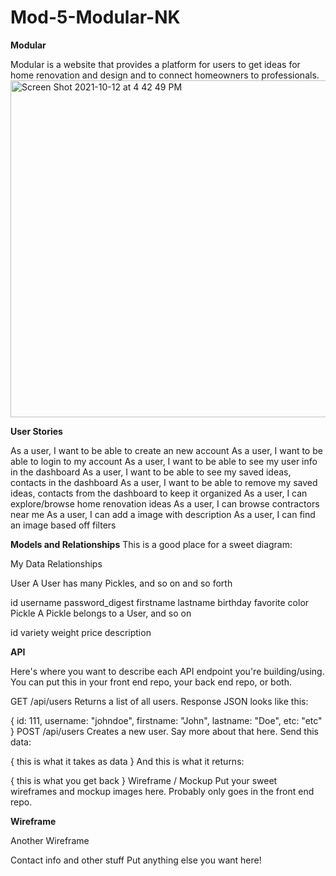 # Mod-5-Modular-NK

**Modular**

Modular is a website that provides a platform for users to get ideas for home renovation and design and to connect homeowners to professionals. 
<img width="539" alt="Screen Shot 2021-10-12 at 4 42 49 PM" src="https://user-images.githubusercontent.com/82845011/137043383-41cd558a-75d9-4c8a-9e90-67f1b7998e00.png">


**User Stories**

As a user, I want to be able to create an new account
As a user, I want to be able to login to my account
As a user, I want to be able to see my user info in the dashboard
As a user, I want to be able to see my saved ideas, contacts in the dashboard
As a user, I want to be able to remove my saved ideas, contacts from the dashboard to keep it organized
As a user, I can explore/browse home renovation ideas
As a user, I can browse contractors near me 
As a user, I can add a image with description
As a user, I can find an image based off filters


**Models and Relationships**
This is a good place for a sweet diagram:

My Data Relationships

User
A User has many Pickles, and so on and so forth

id
username
password_digest
firstname
lastname
birthday
favorite color
Pickle
A Pickle belongs to a User, and so on

id
variety
weight
price
description

**API**

Here's where you want to describe each API endpoint you're building/using. You can put this in your front end repo, your back end repo, or both.

GET /api/users
Returns a list of all users. Response JSON looks like this:

{ 
  id: 111,
  username: "johndoe",
  firstname: "John",
  lastname: "Doe",
  etc: "etc"
}
POST /api/users
Creates a new user. Say more about that here. Send this data:

{ this is what it takes as data }
And this is what it returns:

{ this is what you get back }
Wireframe / Mockup
Put your sweet wireframes and mockup images here. Probably only goes in the front end repo.

**Wireframe**

Another Wireframe

Contact info and other stuff
Put anything else you want here!
